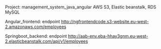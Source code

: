 Project:  management_system_java_angular 
AWS S3, Elastic beanstalk, RDS MySQL

Angular_frontend: endpoint
http://ngfrontendcode.s3-website.eu-west-2.amazonaws.com/employees

Springboot_backend: endpoint 
http://aab-env.eba-hhay3gnm.eu-west-2.elasticbeanstalk.com/api/v1/employees
